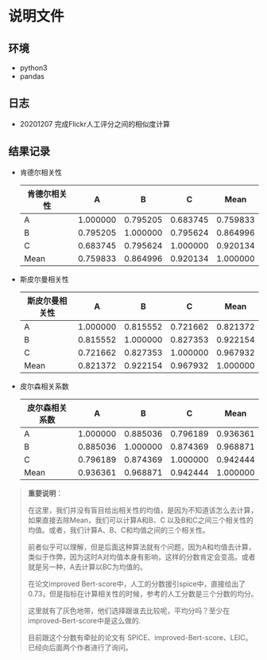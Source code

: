 # 说明文件

## 环境

* python3
* pandas

## 日志

* 20201207 完成Flickr人工评分之间的相似度计算


## 结果记录

* 肯德尔相关性

  | 肯德尔相关性 | A        | B        | C        | Mean     |
  | ------------ | -------- | -------- | -------- | -------- |
  | A            | 1.000000 | 0.795205 | 0.683745 | 0.759833 |
  | B            | 0.795205 | 1.000000 | 0.795624 | 0.864996 |
  | C            | 0.683745 | 0.795624 | 1.000000 | 0.920134 |
  | Mean         | 0.759833 | 0.864996 | 0.920134 | 1.000000 |

* 斯皮尔曼相关性

  | 斯皮尔曼相关性 | A        | B        | C        | Mean     |
  | -------------- | -------- | -------- | -------- | -------- |
  | A              | 1.000000 | 0.815552 | 0.721662 | 0.821372 |
  | B              | 0.815552 | 1.000000 | 0.827353 | 0.922154 |
  | C              | 0.721662 | 0.827353 | 1.000000 | 0.967932 |
  | Mean           | 0.821372 | 0.922154 | 0.967932 | 1.000000 |

* 皮尔森相关系数

  | 皮尔森相关系数 | A        | B        | C        | Mean     |
  | -------------- | -------- | -------- | -------- | -------- |
  | A              | 1.000000 | 0.885036 | 0.796189 | 0.936361 |
  | B              | 0.885036 | 1.000000 | 0.874369 | 0.968871 |
  | C              | 0.796189 | 0.874369 | 1.000000 | 0.942444 |
  | Mean           | 0.936361 | 0.968871 | 0.942444 | 1.000000 |

> **重要说明**：
>
> 在这里，我们并没有盲目给出相关性的均值，是因为不知道该怎么去计算，如果直接去除Mean，我们可以计算A和B、C 以及B和C之间三个相关性的均值。或者，我们计算A、B、C和均值之间的三个相关性。
>
> 前者似乎可以理解，但是后面这种算法就有个问题，因为A和均值去计算，类似于作弊，因为这时A对均值本身有影响，这样的分数肯定会变高。或者就是另一种，A去计算以BC为均值的。
>
> 在论文improved Bert-score中，人工的分数援引spice中，直接给出了0.73，但是指标在计算相关性的时候，参考的人工分数是三个分数的均分。
>
> 这里就有了灰色地带，他们选择跟谁去比较呢，平均分吗？至少在improved-Bert-score中是这么做的.
>
> 目前跟这个分数有牵扯的论文有  SPICE、improved-Bert-score、LEIC。已经向后面两个作者进行了询问。